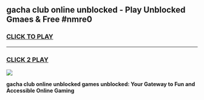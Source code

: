 
## gacha club online unblocked - Play Unblocked Gmaes & Free #nmre0
<h3>
<a href="https://news.freeplayer.one?title=gacha_club_online_unblocked&ref=24F">CLICK TO PLAY</a></h3>
<hr>

<h3>
<a href="https://news.freeplayer.one?title=gacha_club_online_unblocked&ref=24F">CLICK 2 PLAY</a>
  
</h3>

<a href="https://news.freeplayer.one?title=gacha_club_online_unblocked&ref=24F/"><img src="https://clearcache.store/games.png"></a>


**gacha club online unblocked games unblocked: Your Gateway to Fun and Accessible Online Gaming**
